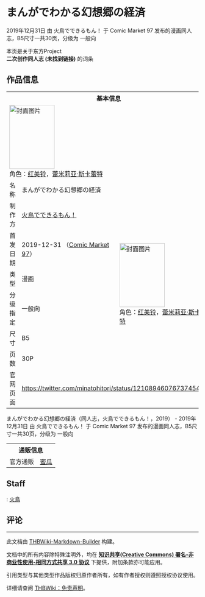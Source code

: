 # まんがでわかる幻想郷の経済

<!-- source html: G:\repos\THBWiki-Markdown-Builder\THBWikiMarkdown\Temp\main\b\ba\ns0%3A%E3%81%BE%E3%82%93%E3%81%8C%E3%81%A7%E3%82%8F%E3%81%8B%E3%82%8B%E5%B9%BB%E6%83%B3%E9%83%B7%E3%81%AE%E7%B5%8C%E6%B8%88.html -->

2019年12月31日 由 火鳥でできるもん！ 于 Comic Market 97 发布的漫画同人志，B5尺寸一共30页，分级为 一般向

本页是关于东方Project  
 **二次创作同人志 (未找到链接)** 的词条

## 作品信息

<table><tbody><tr><th colspan="3">基本信息</th></tr><tr><td class="cover-artwork-mobile" colspan="2"><a href="./文件-まんがでわかる幻想郷の経済封面.jpg.md" class="image" title="封面图片"><img alt="封面图片" src="https://upload.thwiki.cc/thumb/9/9d/%E3%81%BE%E3%82%93%E3%81%8C%E3%81%A7%E3%82%8F%E3%81%8B%E3%82%8B%E5%B9%BB%E6%83%B3%E9%83%B7%E3%81%AE%E7%B5%8C%E6%B8%88%E5%B0%81%E9%9D%A2.jpg/118px-%E3%81%BE%E3%82%93%E3%81%8C%E3%81%A7%E3%82%8F%E3%81%8B%E3%82%8B%E5%B9%BB%E6%83%B3%E9%83%B7%E3%81%AE%E7%B5%8C%E6%B8%88%E5%B0%81%E9%9D%A2.jpg" decoding="async" loading="lazy" width="118" height="168" srcset="https://upload.thwiki.cc/thumb/9/9d/%E3%81%BE%E3%82%93%E3%81%8C%E3%81%A7%E3%82%8F%E3%81%8B%E3%82%8B%E5%B9%BB%E6%83%B3%E9%83%B7%E3%81%AE%E7%B5%8C%E6%B8%88%E5%B0%81%E9%9D%A2.jpg/178px-%E3%81%BE%E3%82%93%E3%81%8C%E3%81%A7%E3%82%8F%E3%81%8B%E3%82%8B%E5%B9%BB%E6%83%B3%E9%83%B7%E3%81%AE%E7%B5%8C%E6%B8%88%E5%B0%81%E9%9D%A2.jpg 1.5x, https://upload.thwiki.cc/thumb/9/9d/%E3%81%BE%E3%82%93%E3%81%8C%E3%81%A7%E3%82%8F%E3%81%8B%E3%82%8B%E5%B9%BB%E6%83%B3%E9%83%B7%E3%81%AE%E7%B5%8C%E6%B8%88%E5%B0%81%E9%9D%A2.jpg/237px-%E3%81%BE%E3%82%93%E3%81%8C%E3%81%A7%E3%82%8F%E3%81%8B%E3%82%8B%E5%B9%BB%E6%83%B3%E9%83%B7%E3%81%AE%E7%B5%8C%E6%B8%88%E5%B0%81%E9%9D%A2.jpg 2x" data-file-width="643" data-file-height="911"></a><div class="cover-char">角色：<a href="./红美铃.md" title="红美铃">红美铃</a>，<a href="./蕾米莉亚·斯卡蕾特.md" title="蕾米莉亚·斯卡蕾特">蕾米莉亚·斯卡蕾特</a></div></td>
</tr><tr><td class="label">名称</td><td colspan="2"> まんがでわかる幻想郷の経済 </td></tr><tr><td class="label">制作方</td><td><a href="./火鳥でできるもん！.md" title="火鳥でできるもん！">火鳥でできるもん！</a></td><td class="cover-artwork" rowspan="6" style="min-width:168px;"><a href="./文件-まんがでわかる幻想郷の経済封面.jpg.md" class="image" title="封面图片"><img alt="封面图片" src="https://upload.thwiki.cc/thumb/9/9d/%E3%81%BE%E3%82%93%E3%81%8C%E3%81%A7%E3%82%8F%E3%81%8B%E3%82%8B%E5%B9%BB%E6%83%B3%E9%83%B7%E3%81%AE%E7%B5%8C%E6%B8%88%E5%B0%81%E9%9D%A2.jpg/118px-%E3%81%BE%E3%82%93%E3%81%8C%E3%81%A7%E3%82%8F%E3%81%8B%E3%82%8B%E5%B9%BB%E6%83%B3%E9%83%B7%E3%81%AE%E7%B5%8C%E6%B8%88%E5%B0%81%E9%9D%A2.jpg" decoding="async" loading="lazy" width="118" height="168" srcset="https://upload.thwiki.cc/thumb/9/9d/%E3%81%BE%E3%82%93%E3%81%8C%E3%81%A7%E3%82%8F%E3%81%8B%E3%82%8B%E5%B9%BB%E6%83%B3%E9%83%B7%E3%81%AE%E7%B5%8C%E6%B8%88%E5%B0%81%E9%9D%A2.jpg/178px-%E3%81%BE%E3%82%93%E3%81%8C%E3%81%A7%E3%82%8F%E3%81%8B%E3%82%8B%E5%B9%BB%E6%83%B3%E9%83%B7%E3%81%AE%E7%B5%8C%E6%B8%88%E5%B0%81%E9%9D%A2.jpg 1.5x, https://upload.thwiki.cc/thumb/9/9d/%E3%81%BE%E3%82%93%E3%81%8C%E3%81%A7%E3%82%8F%E3%81%8B%E3%82%8B%E5%B9%BB%E6%83%B3%E9%83%B7%E3%81%AE%E7%B5%8C%E6%B8%88%E5%B0%81%E9%9D%A2.jpg/237px-%E3%81%BE%E3%82%93%E3%81%8C%E3%81%A7%E3%82%8F%E3%81%8B%E3%82%8B%E5%B9%BB%E6%83%B3%E9%83%B7%E3%81%AE%E7%B5%8C%E6%B8%88%E5%B0%81%E9%9D%A2.jpg 2x" data-file-width="643" data-file-height="911"></a><div class="cover-char">角色：<a href="./红美铃.md" title="红美铃">红美铃</a>，<a href="./蕾米莉亚·斯卡蕾特.md" title="蕾米莉亚·斯卡蕾特">蕾米莉亚·斯卡蕾特</a></div></td>
</tr><tr><td class="label">首发日期</td><td>2019-12-31&#160;（<a href="/展会作品列表?e=Comic+Market%2397">Comic Market 97</a>）</td></tr><tr><td class="label">类型</td><td>漫画</td></tr><tr><td class="label">分级指定</td><td>一般向</td></tr><tr><td class="label">尺寸</td><td>B5</td></tr><tr><td class="label">页数</td><td>30P</td></tr>
<tr><td class="label">官网页面</td><td colspan="2"><a rel="nofollow" class="external free" href="https://twitter.com/minatohitori/status/1210894607673745408">https://twitter.com/minatohitori/status/1210894607673745408</a></td></tr></tbody></table>

まんがでわかる幻想郷の経済（同人志，火鳥でできるもん！，2019） - 2019年12月31日 由 火鳥でできるもん！ 于 Comic Market 97 发布的漫画同人志，B5尺寸一共30页，分级为 一般向

<table><tbody><tr><th colspan="3">通贩信息</th></tr><tr><td class="label">官方通贩</td><td colspan="2"><a rel="nofollow" class="external text" href="https://www.melonbooks.co.jp/detail/detail.php?product_id=611035">蜜瓜</a></td></tr></tbody></table>



## Staff
: [火鳥](./火鳥.md)


## 评论




---

此文档由 [THBWiki-Markdown-Builder](https://github.com/Delsin-Yu/THBWiki-Markdown-Builder) 构建。

文档中的所有内容除特殊注明外，均在 [**知识共享(Creative Commons) 署名-非商业性使用-相同方式共享 3.0 协议**](https://creativecommons.org/licenses/by-sa/3.0/deed.zh-hans) 下提供，附加条款亦可能应用。

引用类型与其他类型作品版权归原作者所有，如有作者授权则遵照授权协议使用。

详细请查阅 [THBWiki：免责声明](https://thbwiki.cc/THBWiki:%E5%85%8D%E8%B4%A3%E5%A3%B0%E6%98%8E)。

